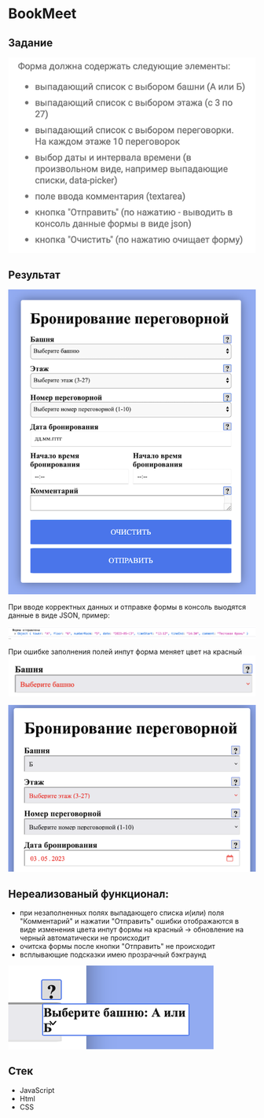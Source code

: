 # BookMeet

## Задание

![subject width=10%](/img/задание-1.png)

## Результат

![result](/img/форма-Chrome.png)

При вводе корректных данных и отправке формы в консоль выодятся данные в виде JSON, пример:

![json-date](/img/JSON-в-консоли.png)

При ошибке заполнения полей инпут форма меняет цвет на красный
![correct-error](/img/отображение-ошибки-при-нажатии-"Отправить".png)

![correct-error-2](/img/ошибки.png)

## Нереализованый функционал:
- при незаполненных полях выпадающего списка и(или) поля "Комментарий" и нажатии "Отправить" ошибки отображаются в виде изменения цвета инпут формы на красный -> обновление на черный автоматически не происходит
- очитска формы после кнопки "Отправить" не происходит
- всплывающие подсказки имею прозрачный бэкграунд

![help](/img/некрасивое-отображение-подсказки(2).png)

## Стек

- JavaScript
- Html
- CSS
